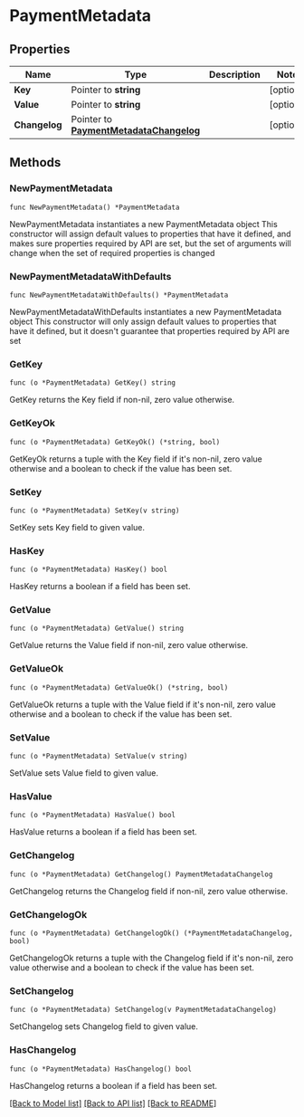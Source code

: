 # PaymentMetadata

## Properties

Name | Type | Description | Notes
------------ | ------------- | ------------- | -------------
**Key** | Pointer to **string** |  | [optional] 
**Value** | Pointer to **string** |  | [optional] 
**Changelog** | Pointer to [**PaymentMetadataChangelog**](PaymentMetadataChangelog.md) |  | [optional] 

## Methods

### NewPaymentMetadata

`func NewPaymentMetadata() *PaymentMetadata`

NewPaymentMetadata instantiates a new PaymentMetadata object
This constructor will assign default values to properties that have it defined,
and makes sure properties required by API are set, but the set of arguments
will change when the set of required properties is changed

### NewPaymentMetadataWithDefaults

`func NewPaymentMetadataWithDefaults() *PaymentMetadata`

NewPaymentMetadataWithDefaults instantiates a new PaymentMetadata object
This constructor will only assign default values to properties that have it defined,
but it doesn't guarantee that properties required by API are set

### GetKey

`func (o *PaymentMetadata) GetKey() string`

GetKey returns the Key field if non-nil, zero value otherwise.

### GetKeyOk

`func (o *PaymentMetadata) GetKeyOk() (*string, bool)`

GetKeyOk returns a tuple with the Key field if it's non-nil, zero value otherwise
and a boolean to check if the value has been set.

### SetKey

`func (o *PaymentMetadata) SetKey(v string)`

SetKey sets Key field to given value.

### HasKey

`func (o *PaymentMetadata) HasKey() bool`

HasKey returns a boolean if a field has been set.

### GetValue

`func (o *PaymentMetadata) GetValue() string`

GetValue returns the Value field if non-nil, zero value otherwise.

### GetValueOk

`func (o *PaymentMetadata) GetValueOk() (*string, bool)`

GetValueOk returns a tuple with the Value field if it's non-nil, zero value otherwise
and a boolean to check if the value has been set.

### SetValue

`func (o *PaymentMetadata) SetValue(v string)`

SetValue sets Value field to given value.

### HasValue

`func (o *PaymentMetadata) HasValue() bool`

HasValue returns a boolean if a field has been set.

### GetChangelog

`func (o *PaymentMetadata) GetChangelog() PaymentMetadataChangelog`

GetChangelog returns the Changelog field if non-nil, zero value otherwise.

### GetChangelogOk

`func (o *PaymentMetadata) GetChangelogOk() (*PaymentMetadataChangelog, bool)`

GetChangelogOk returns a tuple with the Changelog field if it's non-nil, zero value otherwise
and a boolean to check if the value has been set.

### SetChangelog

`func (o *PaymentMetadata) SetChangelog(v PaymentMetadataChangelog)`

SetChangelog sets Changelog field to given value.

### HasChangelog

`func (o *PaymentMetadata) HasChangelog() bool`

HasChangelog returns a boolean if a field has been set.


[[Back to Model list]](../README.md#documentation-for-models) [[Back to API list]](../README.md#documentation-for-api-endpoints) [[Back to README]](../README.md)


